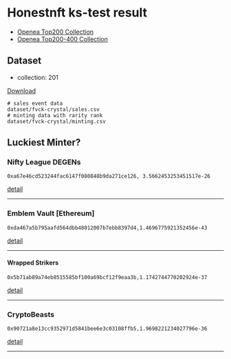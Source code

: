 # Honestnft ks-test result
- [Openea Top200 Collection](collections24.md)
- [Openea Top200-400 Collection](topCollection200.md)

## Dataset
- collection: 201

[Download](https://fhirchina.com/dataset.tar.gz)

``` shell
# sales event data
dataset/fvck-crystal/sales.csv
# minting data with rarity rank
dataset/fvck-crystal/minting.csv
```

## Luckiest Minter?

### Nifty League DEGENs
``` shell
0xa67e46cd523244fac6147f080848b9da271ce126, 3.5662453253451517e-26 
```

[detail](https://github.com/lljxx1/nft-analytics-dataset/blob/main/reports/topCollection200.md#0xa67e46cd523244fac6147f080848b9da271ce126)

---

### Emblem Vault [Ethereum]
``` shell
0xda467a5b795aafd564dbb48012007b7ebb8397d4,1.4696775921352456e-43  
```
[detail](https://github.com/lljxx1/nft-analytics-dataset/blob/main/reports/topCollection200.md#0xda467a5b795aafd564dbb48012007b7ebb8397d4)

---

#### Wrapped Strikers
``` shell
0x5b71ab89a74eb8515585bf100a69bcf12f9eaa3b,1.1742744770202924e-37  
```
[detail](https://github.com/lljxx1/nft-analytics-dataset/blob/main/reports/collections24.md#0x5b71ab89a74eb8515585bf100a69bcf12f9eaa3b)

---

### CryptoBeasts
``` shell
0x90721a8e13cc9352971d5841bee6e3c03108ffb5,1.9698221234027796e-36
```
[detail](https://github.com/lljxx1/nft-analytics-dataset/blob/main/reports/collections24.md#0x90721a8e13cc9352971d5841bee6e3c03108ffb5)

---
